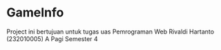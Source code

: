 # GameInfo
Project ini bertujuan untuk tugas uas Pemrograman Web
Rivaldi Hartanto (232010005) A Pagi Semester 4
